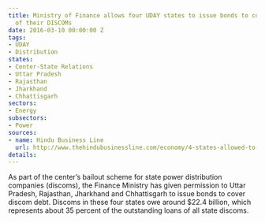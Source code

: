 ```yaml
---
title: Ministry of Finance allows four UDAY states to issue bonds to cover the debt
  of their DISCOMs
date: 2016-03-10 00:00:00 Z
tags:
- UDAY
- Distribution
states:
- Center-State Relations
- Uttar Pradesh
- Rajasthan
- Jharkhand
- Chhattisgarh
sectors:
- Energy
subsectors:
- Power
sources:
- name: Hindu Business Line
  url: http://www.thehindubusinessline.com/economy/4-states-allowed-to-issue-bonds-for-uday-scheme-goyal/article8305465.ece
details: 
---
```


As part of the center’s bailout scheme for state power distribution companies (discoms), the Finance Ministry has given permission to Uttar Pradesh, Rajasthan, Jharkhand and Chhattisgarh to issue bonds to cover discom debt. Discoms in these four states owe around $22.4 billion, which represents about 35 percent of the outstanding loans of all state discoms.
